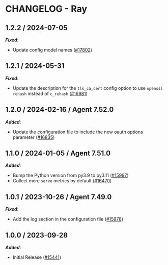 # CHANGELOG - Ray

<!-- towncrier release notes start -->

## 1.2.2 / 2024-07-05

***Fixed***:

* Update config model names ([#17802](https://github.com/DataDog/integrations-core/pull/17802))

## 1.2.1 / 2024-05-31

***Fixed***:

* Update the description for the `tls_ca_cert` config option to use `openssl rehash` instead of `c_rehash` ([#16981](https://github.com/DataDog/integrations-core/pull/16981))

## 1.2.0 / 2024-02-16 / Agent 7.52.0

***Added***:

* Update the configuration file to include the new oauth options parameter ([#16835](https://github.com/DataDog/integrations-core/pull/16835))

## 1.1.0 / 2024-01-05 / Agent 7.51.0

***Added***:

* Bump the Python version from py3.9 to py3.11 ([#15997](https://github.com/DataDog/integrations-core/pull/15997))
* Collect more `serve` metrics by default ([#16470](https://github.com/DataDog/integrations-core/pull/16470))

## 1.0.1 / 2023-10-26 / Agent 7.49.0

***Fixed***:

* Add the log section in the configuration file ([#15978](https://github.com/DataDog/integrations-core/pull/15978))

## 1.0.0 / 2023-09-28

***Added***:

* Initial Release ([#15441](https://github.com/DataDog/integrations-core/pull/15441))

